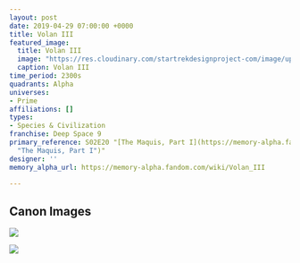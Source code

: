 ```yaml
---
layout: post
date: 2019-04-29 07:00:00 +0000
title: Volan III
featured_image:
  title: Volan III
  image: "https://res.cloudinary.com/startrekdesignproject-com/image/upload/v1556562762/VolanIII.png"
  caption: Volan III
time_period: 2300s
quadrants: Alpha
universes:
- Prime
affiliations: []
types:
- Species & Civilization
franchise: Deep Space 9
primary_reference: S02E20 "[The Maquis, Part I](https://memory-alpha.fandom.com/wiki/The_Maquis,_Part_I
  "The Maquis, Part I")"
designer: ''
memory_alpha_url: https://memory-alpha.fandom.com/wiki/Volan_III

---
```

## Canon Images

![](https://res.cloudinary.com/startrekdesignproject-com/image/upload/v1556562762/VolanIII1.jpg)

![](https://res.cloudinary.com/startrekdesignproject-com/image/upload/v1556562762/VolanIII2.jpg)